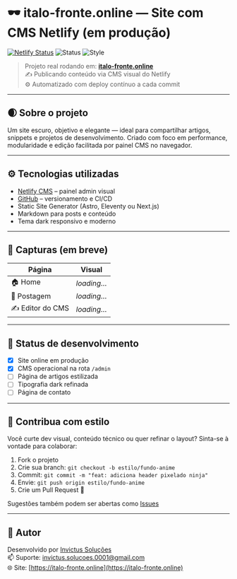# 🕶️ italo-fronte.online — Site com CMS Netlify (em produção)

[![Netlify Status](https://api.netlify.com/api/v1/badges/e062e674-a277-4353-9575-4901a4f85008/deploy-status)](https://app.netlify.com/projects/meu-blog-cms/deploys)
![Status](https://img.shields.io/badge/build-rodando%20em%20produção-4c1?style=flat-square)
![Style](https://img.shields.io/badge/tema-dark%20mode-000?style=flat-square&logo=github)

> Projeto real rodando em: [**italo-fronte.online**](https://italo-fronte.online)  
> ✍️ Publicando conteúdo via CMS visual do Netlify  
> ⚙️ Automatizado com deploy contínuo a cada commit

---

## 🌒 Sobre o projeto

Um site escuro, objetivo e elegante — ideal para compartilhar artigos, snippets e projetos de desenvolvimento. Criado com foco em performance, modularidade e edição facilitada por painel CMS no navegador.

---

## ⚙️ Tecnologias utilizadas

- [Netlify CMS](https://www.netlifycms.org/) – painel admin visual
- [GitHub](https://github.com) – versionamento e CI/CD
- Static Site Generator (Astro, Eleventy ou Next.js)
- Markdown para posts e conteúdo
- Tema dark responsivo e moderno

---

## 📸 Capturas (em breve)

| Página            | Visual           |
|-------------------|------------------|
| 🏠 Home            | _loading…_        |
| 📝 Postagem        | _loading…_        |
| ✍️ Editor do CMS   | _loading…_        |

---

## 🚧 Status de desenvolvimento

- [x] Site online em produção
- [x] CMS operacional na rota `/admin`
- [ ] Página de artigos estilizada
- [ ] Tipografia dark refinada
- [ ] Página de contato

---

## 🤝 Contribua com estilo

Você curte dev visual, conteúdo técnico ou quer refinar o layout? Sinta-se à vontade para colaborar:

1. Fork o projeto
2. Crie sua branch: `git checkout -b estilo/fundo-anime`
3. Commit: `git commit -m "feat: adiciona header pixelado ninja"`
4. Envie: `git push origin estilo/fundo-anime`
5. Crie um Pull Request 🥷

Sugestões também podem ser abertas como [Issues](https://github.com/italo-77/projeto-blog/issues)

---

## 🧠 Autor

Desenvolvido por [Invictus Soluções](https://github.com/italo-77)  
📫 Suporte: invictus.solucoes.0001@gmail.com  
🌐 Site: [https://italo-fronte.online](https://italo-fronte.online)